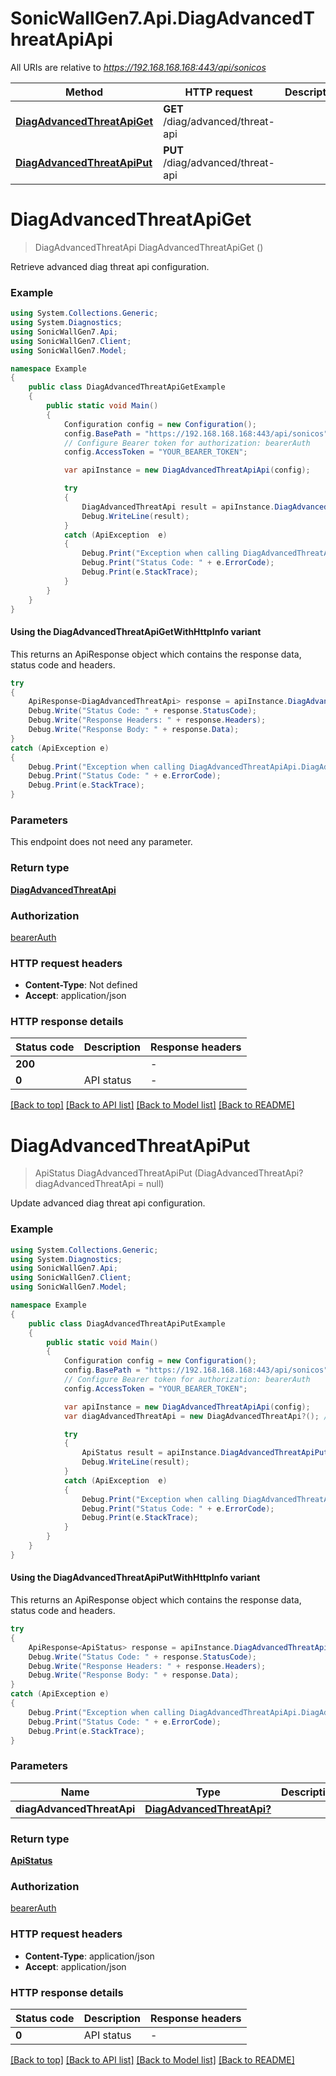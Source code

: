 # SonicWallGen7.Api.DiagAdvancedThreatApiApi

All URIs are relative to *https://192.168.168.168:443/api/sonicos*

| Method | HTTP request | Description |
|--------|--------------|-------------|
| [**DiagAdvancedThreatApiGet**](DiagAdvancedThreatApiApi.md#diagadvancedthreatapiget) | **GET** /diag/advanced/threat-api |  |
| [**DiagAdvancedThreatApiPut**](DiagAdvancedThreatApiApi.md#diagadvancedthreatapiput) | **PUT** /diag/advanced/threat-api |  |

<a id="diagadvancedthreatapiget"></a>
# **DiagAdvancedThreatApiGet**
> DiagAdvancedThreatApi DiagAdvancedThreatApiGet ()



Retrieve advanced diag threat api configuration.

### Example
```csharp
using System.Collections.Generic;
using System.Diagnostics;
using SonicWallGen7.Api;
using SonicWallGen7.Client;
using SonicWallGen7.Model;

namespace Example
{
    public class DiagAdvancedThreatApiGetExample
    {
        public static void Main()
        {
            Configuration config = new Configuration();
            config.BasePath = "https://192.168.168.168:443/api/sonicos";
            // Configure Bearer token for authorization: bearerAuth
            config.AccessToken = "YOUR_BEARER_TOKEN";

            var apiInstance = new DiagAdvancedThreatApiApi(config);

            try
            {
                DiagAdvancedThreatApi result = apiInstance.DiagAdvancedThreatApiGet();
                Debug.WriteLine(result);
            }
            catch (ApiException  e)
            {
                Debug.Print("Exception when calling DiagAdvancedThreatApiApi.DiagAdvancedThreatApiGet: " + e.Message);
                Debug.Print("Status Code: " + e.ErrorCode);
                Debug.Print(e.StackTrace);
            }
        }
    }
}
```

#### Using the DiagAdvancedThreatApiGetWithHttpInfo variant
This returns an ApiResponse object which contains the response data, status code and headers.

```csharp
try
{
    ApiResponse<DiagAdvancedThreatApi> response = apiInstance.DiagAdvancedThreatApiGetWithHttpInfo();
    Debug.Write("Status Code: " + response.StatusCode);
    Debug.Write("Response Headers: " + response.Headers);
    Debug.Write("Response Body: " + response.Data);
}
catch (ApiException e)
{
    Debug.Print("Exception when calling DiagAdvancedThreatApiApi.DiagAdvancedThreatApiGetWithHttpInfo: " + e.Message);
    Debug.Print("Status Code: " + e.ErrorCode);
    Debug.Print(e.StackTrace);
}
```

### Parameters
This endpoint does not need any parameter.
### Return type

[**DiagAdvancedThreatApi**](DiagAdvancedThreatApi.md)

### Authorization

[bearerAuth](../README.md#bearerAuth)

### HTTP request headers

 - **Content-Type**: Not defined
 - **Accept**: application/json


### HTTP response details
| Status code | Description | Response headers |
|-------------|-------------|------------------|
| **200** |  |  -  |
| **0** | API status |  -  |

[[Back to top]](#) [[Back to API list]](../README.md#documentation-for-api-endpoints) [[Back to Model list]](../README.md#documentation-for-models) [[Back to README]](../README.md)

<a id="diagadvancedthreatapiput"></a>
# **DiagAdvancedThreatApiPut**
> ApiStatus DiagAdvancedThreatApiPut (DiagAdvancedThreatApi? diagAdvancedThreatApi = null)



Update advanced diag threat api configuration.

### Example
```csharp
using System.Collections.Generic;
using System.Diagnostics;
using SonicWallGen7.Api;
using SonicWallGen7.Client;
using SonicWallGen7.Model;

namespace Example
{
    public class DiagAdvancedThreatApiPutExample
    {
        public static void Main()
        {
            Configuration config = new Configuration();
            config.BasePath = "https://192.168.168.168:443/api/sonicos";
            // Configure Bearer token for authorization: bearerAuth
            config.AccessToken = "YOUR_BEARER_TOKEN";

            var apiInstance = new DiagAdvancedThreatApiApi(config);
            var diagAdvancedThreatApi = new DiagAdvancedThreatApi?(); // DiagAdvancedThreatApi? |  (optional) 

            try
            {
                ApiStatus result = apiInstance.DiagAdvancedThreatApiPut(diagAdvancedThreatApi);
                Debug.WriteLine(result);
            }
            catch (ApiException  e)
            {
                Debug.Print("Exception when calling DiagAdvancedThreatApiApi.DiagAdvancedThreatApiPut: " + e.Message);
                Debug.Print("Status Code: " + e.ErrorCode);
                Debug.Print(e.StackTrace);
            }
        }
    }
}
```

#### Using the DiagAdvancedThreatApiPutWithHttpInfo variant
This returns an ApiResponse object which contains the response data, status code and headers.

```csharp
try
{
    ApiResponse<ApiStatus> response = apiInstance.DiagAdvancedThreatApiPutWithHttpInfo(diagAdvancedThreatApi);
    Debug.Write("Status Code: " + response.StatusCode);
    Debug.Write("Response Headers: " + response.Headers);
    Debug.Write("Response Body: " + response.Data);
}
catch (ApiException e)
{
    Debug.Print("Exception when calling DiagAdvancedThreatApiApi.DiagAdvancedThreatApiPutWithHttpInfo: " + e.Message);
    Debug.Print("Status Code: " + e.ErrorCode);
    Debug.Print(e.StackTrace);
}
```

### Parameters

| Name | Type | Description | Notes |
|------|------|-------------|-------|
| **diagAdvancedThreatApi** | [**DiagAdvancedThreatApi?**](DiagAdvancedThreatApi?.md) |  | [optional]  |

### Return type

[**ApiStatus**](ApiStatus.md)

### Authorization

[bearerAuth](../README.md#bearerAuth)

### HTTP request headers

 - **Content-Type**: application/json
 - **Accept**: application/json


### HTTP response details
| Status code | Description | Response headers |
|-------------|-------------|------------------|
| **0** | API status |  -  |

[[Back to top]](#) [[Back to API list]](../README.md#documentation-for-api-endpoints) [[Back to Model list]](../README.md#documentation-for-models) [[Back to README]](../README.md)

